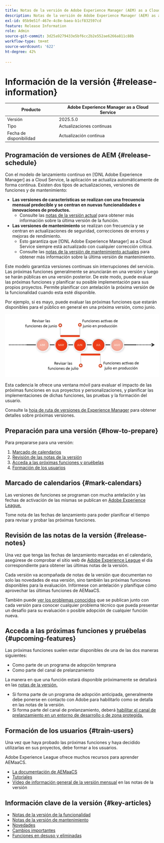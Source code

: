```yaml
---
title: Notas de la versión de Adobe Experience Manager (AEM) as a Cloud Service.
description: Notas de la versión de Adobe Experience Manager (AEM) as a Cloud Service.
exl-id: 05b9e51f-467e-4c8e-baea-b1cf832597cd
feature: Release Information
role: Admin
source-git-commit: 3d25a9279433e5bf6cc2b2e552ae6266a811c88b
workflow-type: tm+mt
source-wordcount: '622'
ht-degree: 42%

---
```



# Información de la versión {#release-information}

| Producto | Adobe Experience Manager as a Cloud Service |
|---|---|
| Versión | 2025.5.0 |
| Tipo | Actualizaciones continuas |
| Fecha de disponibilidad | Actualización continua |

## Programación de versiones de AEM {#release-schedule}

Con el modelo de lanzamiento continuo en [!DNL Adobe Experience Manager] as a Cloud Service, la aplicación se actualiza automáticamente de forma continua. Existen dos tipos de actualizaciones, versiones de funciones y de mantenimiento:

* **Las versiones de características se realizan con una frecuencia mensual predecible y se centran en nuevas funcionalidades e innovaciones de productos.**
   * Consulte las [notas de la versión actual](/help/release-notes/release-notes-cloud/release-notes-current.md) para obtener más información sobre la última versión de la función.
* **Las versiones de mantenimiento** se realizan con frecuencia y se centran en actualizaciones de seguridad, correcciones de errores y mejoras de rendimiento.
   * Esto garantiza que [!DNL Adobe Experience Manager] as a Cloud Service siempre está actualizado con cualquier corrección crítica.
   * Consulte las [notas de la versión de mantenimiento actuales](/help/release-notes/maintenance/latest.md) para obtener más información sobre la última versión de mantenimiento.

Este modelo garantiza versiones continuas sin interrupciones del servicio. Las próximas funciones generalmente se anunciarán en una versión y luego se harán públicas en una versión posterior. De este modo, puede evaluar las próximas funciones y planificar su posible implementación para sus propios proyectos. Permite planificar con antelación la próxima versión de la funcionalidad cuando esta esté disponible.

Por ejemplo, si es mayo, puede evaluar las próximas funciones que estarán disponibles para el público en general en una próxima versión, como junio.

![Próximas características del gráfico de cadencia](assets/prerelease-cadence.png)

Esta cadencia le ofrece una ventana móvil para evaluar el impacto de las próximas funciones en sus proyectos y personalizaciones, y planificar las implementaciones de dichas funciones, las pruebas y la formación del usuario.

Consulte la [hoja de ruta de versiones de Experience Manager](https://experienceleague.adobe.com/docs/experience-manager-release-information/aem-release-updates/update-releases-roadmap.html?lang=es#aem-as-cloud-service) para obtener detalles sobre próximas versiones.

## Preparación para una versión {#how-to-prepare}

Para prepararse para una versión:

1. [Marcado de calendarios](#mark-calendars)
1. [Revisión de las notas de la versión](#release-notes)
1. [Acceda a las próximas funciones y pruébelas](#upcoming-features)
1. [Formación de los usuarios](#train-users)

## Marcado de calendarios {#mark-calendars}

Las versiones de funciones se programan con mucha antelación y las fechas de activación de las mismas se publican en [Adobe Experience League.](https://experienceleague.adobe.com/docs/experience-manager-release-information/aem-release-updates/update-releases-roadmap.html?lang=es#aem-as-cloud-service)

Tome nota de las fechas de lanzamiento para poder planificar el tiempo para revisar y probar las próximas funciones.

## Revisión de las notas de la versión {#release-notes}

Una vez que tenga las fechas de lanzamiento marcadas en el calendario, asegúrese de comprobar el sitio web de [Adobe Experience League](/help/release-notes/release-notes-cloud/release-notes-current.md) el día correspondiente para obtener las últimas notas de la versión.

Cada versión va acompañada de notas de la versión que documentan no solo las novedades de esa versión, sino también las próximas funciones disponibles para la evaluación. Infórmese con antelación y planifique cómo aprovechar las últimas funciones de AEMaaCS.

También puede [ver los problemas conocidos](/help/release-notes/maintenance/latest.md) que se publican junto con cada versión para conocer cualquier problema técnico que pueda presentar un desafío para su evaluación o posible adopción de cualquier función nueva.

## Acceda a las próximas funciones y pruébelas {#upcoming-features}

Las próximas funciones suelen estar disponibles de una de las dos maneras siguientes:

* Como parte de un programa de adopción temprana
* Como parte del canal de prelanzamiento

La manera en que una función estará disponible próximamente se detallará en las [notas de la versión.](#release-notes)

* Si forma parte de un programa de adopción anticipada, generalmente debe ponerse en contacto con Adobe para habilitarlo como se detalla en las notas de la versión.
* Si forma parte del canal de prelanzamiento, deberá [habilitar el canal de prelanzamiento en un entorno de desarrollo o de zona protegida.](/help/release-notes/prerelease.md)

## Formación de los usuarios {#train-users}

Una vez que haya probado las próximas funciones y haya decidido utilizarlas en sus proyectos, debe formar a los usuarios.

Adobe Experience League ofrece muchos recursos para aprender AEMaaCS.

* [La documentación de AEMaaCS](https://experienceleague.adobe.com/docs/experience-manager-cloud-service.html?lang=es)
* [Tutoriales](https://experienceleague.adobe.com/docs/experience-manager-learn/aem-tutorials/overview.html?lang=es)
* [Vídeo de información general de la versión mensual](/help/release-notes/release-notes-cloud/release-notes-current.md#release-video) en las notas de la versión

## Información clave de la versión {#key-articles}

* [Notas de la versión de la funcionalidad](/help/release-notes/release-notes-cloud/release-notes-current.md)
* [Notas de la versión de mantenimiento](/help/release-notes/maintenance/latest.md)
* [Novedades](what-is-new.md)
* [Cambios importantes](aem-cloud-changes.md)
* [Funciones en desuso y eliminadas](deprecated-removed-features.md)
